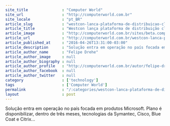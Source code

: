 ```yaml
---
site_title               : "Computer World"
site_url                 : "http://computerworld.com.br"
site_locale              : "pt_BR"
article_slug             : "westcon-lanca-plataforma-de-distribuicao-cloud-bluesky-no-brasil"
article_title            : "Westcon lança plataforma de distribuição cloud BlueSky no Brasil"
article_image            : "http://computerworld.com.br/sites/beta.computerworld.com.br/files/news_articles/sergio_basilio_westcon.jpg"
article_url              : "http://computerworld.com.br/westcon-lanca-plataforma-de-distribuicao-cloud-bluesky-no-brasil"
article_published_at     : "2016-04-26T13:31:00-03:00"
article_description      : "Solução entra em operação no país focada em produtos Microsoft. Plano é disponibilizar, dentro de três meses, tecnologias da Symantec, Cisco, Blue Coat e Citrix..."
article_author_name      : "Felipe Drehe"
article_author_image     : null
article_author_biography : null
article_author_profile   : "http://computerworld.com.br/autor/felipe-dreher"
article_author_facebook  : null
article_author_twitter   : null
category                 : ['technology']
tags                     : ['Computer World']
permalink                : "/:categories/westcon-lanca-plataforma-de-distribuicao-cloud-bluesky-no-brasil/"
layout                   : post
---
```


Solução entra em operação no país focada em produtos Microsoft. Plano é disponibilizar, dentro de três meses, tecnologias da Symantec, Cisco, Blue Coat e Citrix...
